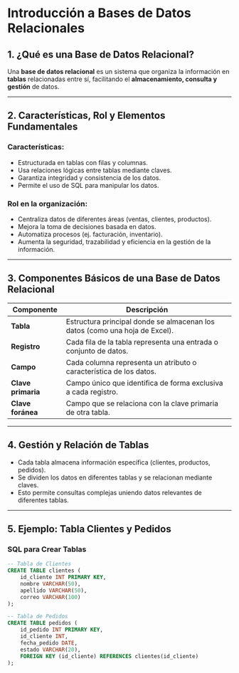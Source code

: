 
# Introducción a Bases de Datos Relacionales

## 1. ¿Qué es una Base de Datos Relacional?

Una **base de datos relacional** es un sistema que organiza la información en **tablas** relacionadas entre sí, facilitando el **almacenamiento, consulta y gestión** de datos. 

---

##  2. Características, Rol y Elementos Fundamentales

### Características:
- Estructurada en tablas con filas y columnas.
- Usa relaciones lógicas entre tablas mediante claves.
- Garantiza integridad y consistencia de los datos.
- Permite el uso de SQL para manipular los datos.

###  Rol en la organización:
- Centraliza datos de diferentes áreas (ventas, clientes, productos).
- Mejora la toma de decisiones basada en datos.
- Automatiza procesos (ej. facturación, inventario).
- Aumenta la seguridad, trazabilidad y eficiencia en la gestión de la información.

---

##  3. Componentes Básicos de una Base de Datos Relacional

| Componente          | Descripción                                                                 |
|---------------------|-----------------------------------------------------------------------------|
| **Tabla**           | Estructura principal donde se almacenan los datos (como una hoja de Excel). |
| **Registro**        | Cada fila de la tabla representa una entrada o conjunto de datos.            |
| **Campo**           | Cada columna representa un atributo o característica de los datos.           |
| **Clave primaria**  | Campo único que identifica de forma exclusiva a cada registro.               |
| **Clave foránea**   | Campo que se relaciona con la clave primaria de otra tabla.                 |

---

## 4. Gestión y Relación de Tablas

- Cada tabla almacena información específica (clientes, productos, pedidos).
- Se dividen los datos en diferentes tablas y se relacionan mediante claves.
- Esto permite consultas complejas uniendo datos relevantes de diferentes tablas.

---

## 5. Ejemplo: Tabla Clientes y Pedidos

###  SQL para Crear Tablas

```sql
-- Tabla de Clientes
CREATE TABLE clientes (
    id_cliente INT PRIMARY KEY,
    nombre VARCHAR(50),
    apellido VARCHAR(50),
    correo VARCHAR(100)
);

-- Tabla de Pedidos
CREATE TABLE pedidos (
    id_pedido INT PRIMARY KEY,
    id_cliente INT,
    fecha_pedido DATE,
    estado VARCHAR(20),
    FOREIGN KEY (id_cliente) REFERENCES clientes(id_cliente)
);
```
